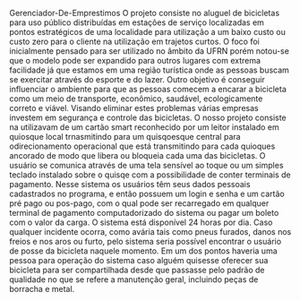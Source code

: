 Gerenciador-De-Emprestimos
O projeto consiste no aluguel de bicicletas para uso público distribuídas em estações de serviço localizadas em pontos estratégicos de uma localidade para utilização a um baixo custo ou custo zero para o cliente na utilização em trajetos curtos.
O foco foi inicialmente pensado para ser utilizado no âmbito da UFRN porém notou-se que o modelo pode ser expandido para outros lugares com extrema facilidade já que estamos em uma região turística onde as pessoas buscam se exercitar através do esporte e do lazer.
Outro objetivo é conseguir influenciar o ambiente para que as pessoas comecem a encarar a bicicleta como um meio de transporte, econômico, saudável, ecologicamente correto e viável.
Visando eliminar estes problemas várias empresas investem em segurança e controle das bicicletas.
O nosso projeto consiste na utilizavam de um cartão smart reconhecido por um leitor instalado em quiosque local trnasmitindo para um quisqoesque central para odirecionamento operacional que está transmitindo para cada quioques ancorado de modo que libera ou bloqueia cada uma das bicicletas. O usuário se comunica através de uma tela sensível ao toque ou um simples teclado instalado sobre o quisqe com a possibilidade de conter terminais de pagamento.
Nesse sistema os usuários têm seus dados pessoais cadastrados no programa, e então possuem um login e senha e um cartão pré pago ou pos-pago, com o qual pode ser recarregado em qualquer terminal de pagamento computadorizado do sistema ou pagar um boleto com o valor da carga. O sistema está disponível 24 horas por dia. Caso qualquer incidente ocorra, como avária tais como pneus furados, danos nos freios e nos aros ou furto, pelo sistema seria possível encontrar o usuário de posse da bicicleta naquele momento. 
Em um dos pontos haveria uma pessoa para operação do sistema caso alguém quisesse oferecer sua bicicleta para ser compartilhada desde que passasse pelo padrão de qualidade no que se refere a manutenção geral, incluindo peças de borracha e metal.
